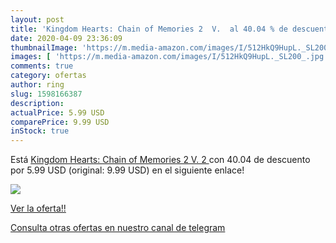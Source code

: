 ```yaml
---
layout: post
title: 'Kingdom Hearts: Chain of Memories 2  V.  al 40.04 % de descuento'
date: 2020-04-09 23:36:09
thumbnailImage: 'https://m.media-amazon.com/images/I/512HkQ9HupL._SL200_.jpg'
images: [ 'https://m.media-amazon.com/images/I/512HkQ9HupL._SL200_.jpg' ]
comments: true
category: ofertas
author: ring
slug: 1598166387
description:
actualPrice: 5.99 USD
comparePrice: 9.99 USD
inStock: true
---
```


Está [Kingdom Hearts: Chain of Memories 2  V. 2 ](https://www.amazon.com/dp/1598166387/?tag=redken08-20) con 40.04 de descuento por 5.99 USD (original: 9.99 USD) en el siguiente enlace!

[![](https://m.media-amazon.com/images/I/512HkQ9HupL._SL200_.jpg)](https://www.amazon.com/dp/1598166387/?tag=redken08-20)

[Ver la oferta!!](https://www.amazon.com/dp/1598166387/?tag=redken08-20)

[Consulta otras ofertas en nuestro canal de telegram](https://t.me/s/ofertas25)
